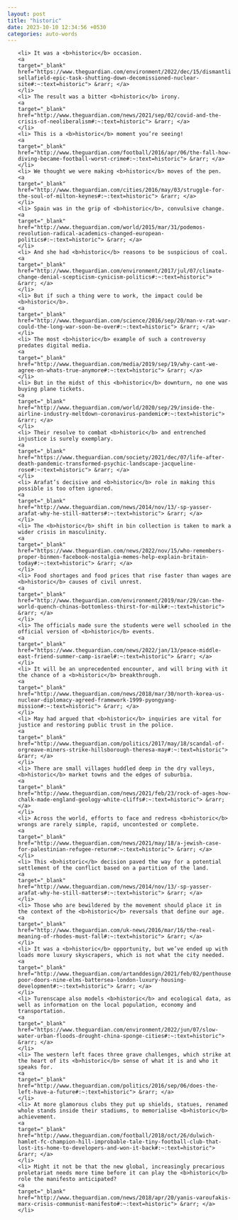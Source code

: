 ```yaml
---
layout: post
title: "historic"
date: 2023-10-10 12:34:56 +0530
categories: auto-words
---
```

<ol>

    <li> It was a <b>historic</b> occasion.
    <a 
    target="_blank" 
    href="https://www.theguardian.com/environment/2022/dec/15/dismantling-sellafield-epic-task-shutting-down-decomissioned-nuclear-site#:~:text=historic"> &rarr; </a>
    </li>
    <li> The result was a bitter <b>historic</b> irony.
    <a 
    target="_blank" 
    href="http://www.theguardian.com/news/2021/sep/02/covid-and-the-crisis-of-neoliberalism#:~:text=historic"> &rarr; </a>
    </li>
    <li> This is a <b>historic</b> moment you’re seeing!
    <a 
    target="_blank" 
    href="http://www.theguardian.com/football/2016/apr/06/the-fall-how-diving-became-football-worst-crime#:~:text=historic"> &rarr; </a>
    </li>
    <li> We thought we were making <b>historic</b> moves of the pen.
    <a 
    target="_blank" 
    href="http://www.theguardian.com/cities/2016/may/03/struggle-for-the-soul-of-milton-keynes#:~:text=historic"> &rarr; </a>
    </li>
    <li> Spain was in the grip of <b>historic</b>, convulsive change.
    <a 
    target="_blank" 
    href="http://www.theguardian.com/world/2015/mar/31/podemos-revolution-radical-academics-changed-european-politics#:~:text=historic"> &rarr; </a>
    </li>
    <li> And she had <b>historic</b> reasons to be suspicious of coal.
    <a 
    target="_blank" 
    href="http://www.theguardian.com/environment/2017/jul/07/climate-change-denial-scepticism-cynicism-politics#:~:text=historic"> &rarr; </a>
    </li>
    <li> But if such a thing were to work, the impact could be <b>historic</b>.
    <a 
    target="_blank" 
    href="http://www.theguardian.com/science/2016/sep/20/man-v-rat-war-could-the-long-war-soon-be-over#:~:text=historic"> &rarr; </a>
    </li>
    <li> The most <b>historic</b> example of such a controversy predates digital media.
    <a 
    target="_blank" 
    href="http://www.theguardian.com/media/2019/sep/19/why-cant-we-agree-on-whats-true-anymore#:~:text=historic"> &rarr; </a>
    </li>
    <li> But in the midst of this <b>historic</b> downturn, no one was buying plane tickets.
    <a 
    target="_blank" 
    href="http://www.theguardian.com/world/2020/sep/29/inside-the-airline-industry-meltdown-coronavirus-pandemic#:~:text=historic"> &rarr; </a>
    </li>
    <li> Their resolve to combat <b>historic</b> and entrenched injustice is surely exemplary.
    <a 
    target="_blank" 
    href="https://www.theguardian.com/society/2021/dec/07/life-after-death-pandemic-transformed-psychic-landscape-jacqueline-rose#:~:text=historic"> &rarr; </a>
    </li>
    <li> Arafat’s decisive and <b>historic</b> role in making this possible is too often ignored.
    <a 
    target="_blank" 
    href="http://www.theguardian.com/news/2014/nov/13/-sp-yasser-arafat-why-he-still-matters#:~:text=historic"> &rarr; </a>
    </li>
    <li> The <b>historic</b> shift in bin collection is taken to mark a wider crisis in masculinity.
    <a 
    target="_blank" 
    href="https://www.theguardian.com/news/2022/nov/15/who-remembers-proper-binmen-facebook-nostalgia-memes-help-explain-britain-today#:~:text=historic"> &rarr; </a>
    </li>
    <li> Food shortages and food prices that rise faster than wages are <b>historic</b> causes of civil unrest.
    <a 
    target="_blank" 
    href="http://www.theguardian.com/environment/2019/mar/29/can-the-world-quench-chinas-bottomless-thirst-for-milk#:~:text=historic"> &rarr; </a>
    </li>
    <li> The officials made sure the students were well schooled in the official version of <b>historic</b> events.
    <a 
    target="_blank" 
    href="https://www.theguardian.com/news/2022/jan/13/peace-middle-east-friend-summer-camp-israel#:~:text=historic"> &rarr; </a>
    </li>
    <li> It will be an unprecedented encounter, and will bring with it the chance of a <b>historic</b> breakthrough.
    <a 
    target="_blank" 
    href="http://www.theguardian.com/news/2018/mar/30/north-korea-us-nuclear-diplomacy-agreed-framework-1999-pyongyang-mission#:~:text=historic"> &rarr; </a>
    </li>
    <li> May had argued that <b>historic</b> inquiries are vital for justice and restoring public trust in the police.
    <a 
    target="_blank" 
    href="http://www.theguardian.com/politics/2017/may/18/scandal-of-orgreave-miners-strike-hillsborough-theresa-may#:~:text=historic"> &rarr; </a>
    </li>
    <li> There are small villages huddled deep in the dry valleys, <b>historic</b> market towns and the edges of suburbia.
    <a 
    target="_blank" 
    href="http://www.theguardian.com/news/2021/feb/23/rock-of-ages-how-chalk-made-england-geology-white-cliffs#:~:text=historic"> &rarr; </a>
    </li>
    <li> Across the world, efforts to face and redress <b>historic</b> wrongs are rarely simple, rapid, uncontested or complete.
    <a 
    target="_blank" 
    href="http://www.theguardian.com/news/2021/may/18/a-jewish-case-for-palestinian-refugee-return#:~:text=historic"> &rarr; </a>
    </li>
    <li> This <b>historic</b> decision paved the way for a potential settlement of the conflict based on a partition of the land.
    <a 
    target="_blank" 
    href="http://www.theguardian.com/news/2014/nov/13/-sp-yasser-arafat-why-he-still-matters#:~:text=historic"> &rarr; </a>
    </li>
    <li> Those who are bewildered by the movement should place it in the context of the <b>historic</b> reversals that define our age.
    <a 
    target="_blank" 
    href="http://www.theguardian.com/uk-news/2016/mar/16/the-real-meaning-of-rhodes-must-fall#:~:text=historic"> &rarr; </a>
    </li>
    <li> It was a <b>historic</b> opportunity, but we’ve ended up with loads more luxury skyscrapers, which is not what the city needed.
    <a 
    target="_blank" 
    href="http://www.theguardian.com/artanddesign/2021/feb/02/penthouses-poor-doors-nine-elms-battersea-london-luxury-housing-development#:~:text=historic"> &rarr; </a>
    </li>
    <li> Turenscape also models <b>historic</b> and ecological data, as well as information on the local population, economy and transportation.
    <a 
    target="_blank" 
    href="https://www.theguardian.com/environment/2022/jun/07/slow-water-urban-floods-drought-china-sponge-cities#:~:text=historic"> &rarr; </a>
    </li>
    <li> The western left faces three grave challenges, which strike at the heart of its <b>historic</b> sense of what it is and who it speaks for.
    <a 
    target="_blank" 
    href="http://www.theguardian.com/politics/2016/sep/06/does-the-left-have-a-future#:~:text=historic"> &rarr; </a>
    </li>
    <li> At more glamorous clubs they put up shields, statues, renamed whole stands inside their stadiums, to memorialise <b>historic</b> achievement.
    <a 
    target="_blank" 
    href="http://www.theguardian.com/football/2018/oct/26/dulwich-hamlet-fc-champion-hill-improbable-tale-tiny-football-club-that-lost-its-home-to-developers-and-won-it-back#:~:text=historic"> &rarr; </a>
    </li>
    <li> Might it not be that the new global, increasingly precarious proletariat needs more time before it can play the <b>historic</b> role the manifesto anticipated?
    <a 
    target="_blank" 
    href="http://www.theguardian.com/news/2018/apr/20/yanis-varoufakis-marx-crisis-communist-manifesto#:~:text=historic"> &rarr; </a>
    </li>